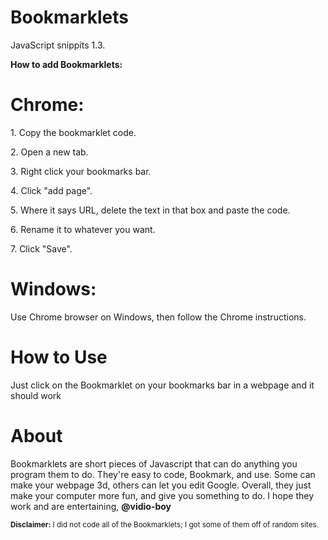 <html>
  <head><h1>Bookmarklets</h1></head>
  <p>JavaScript snippits 1.3.</p>

<b>How to add Bookmarklets:</b>

  <h1>Chrome:</h1>

<p>1. Copy the bookmarklet code.</p>
<p>2. Open a new tab.</p>
<p>3. Right click your bookmarks bar.</p>
<p>4. Click "add page".</p>
<p>5. Where it says URL, delete the text in that box and paste the code.</p>
<p>6. Rename it to whatever you want.</p>
<p>7. Click "Save".</p>

  <h1>Windows:</h1>

<p>Use Chrome browser on Windows, then follow the Chrome instructions.</p>

  <h1>How to Use</h1>
  
<p>Just click on the Bookmarklet on your bookmarks bar in a webpage and it should work</p>

 <h1>About</h1>
  
<p>Bookmarklets are short pieces of Javascript that can do anything you program them to do. They're easy to code, Bookmark, and use. Some can make your webpage 3d, others can let you edit Google. Overall, they just make your computer more fun, and give you something to do. I hope they work and are entertaining, 
<b>@vidio-boy</b></p>

<p><footer><small> <b>Disclaimer:</b> I did not code all of the Bookmarklets; I got some of them off of random sites.</small><footer></p>
</html>
